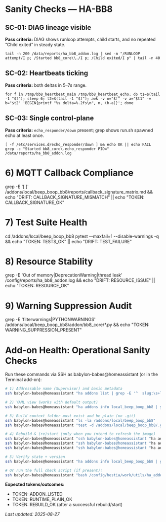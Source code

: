 # Sanity Checks — HA-BB8

## SC-01: DIAG lineage visible
**Pass criteria:** DIAG shows runloop attempts, child starts, and no repeated “Child exited” in steady state.
```
tail -n 200 /data/reports/ha_bb8_addon.log | sed -n "/RUNLOOP attempt/I p; /Started bb8_core\\./I p; /Child exited/I p" | tail -n 40
```

## SC-02: Heartbeats ticking
**Pass criteria:** both deltas in 5–7s range.
```
for f in /tmp/bb8_heartbeat_main /tmp/bb8_heartbeat_echo; do t1=$(tail -1 "$f"); sleep 6; t2=$(tail -1 "$f"); awk -v n="$f" -v a="$t1" -v b="$t2" 'BEGIN{printf "%s delta=%.2fs\n", n, (b-a)}'; done
```

## SC-03: Single control-plane
**Pass criteria:** `echo_responder/down` present; grep shows run.sh spawned echo at least once.
```
[ -f /etc/services.d/echo_responder/down ] && echo OK || echo FAIL
grep -c "Started bb8_core\.echo_responder PID=" /data/reports/ha_bb8_addon.log
```

# 6) MQTT Callback Compliance
grep -E '\[ \]' /addons/local/beep_boop_bb8/reports/callback_signature_matrix.md && echo "DRIFT: CALLBACK_SIGNATURE_MISMATCH" || echo "TOKEN: CALLBACK_SIGNATURE_OK"

# 7) Test Suite Health
cd /addons/local/beep_boop_bb8
pytest --maxfail=1 --disable-warnings -q && echo "TOKEN: TESTS_OK" || echo "DRIFT: TEST_FAILURE"

# 8) Resource Stability
grep -E 'Out of memory|DeprecationWarning|thread leak' /config/reports/ha_bb8_addon.log && echo "DRIFT: RESOURCE_ISSUE" || echo "TOKEN: RESOURCE_OK"

# 9) Warning Suppression Audit
grep -E 'filterwarnings|PYTHONWARNINGS' /addons/local/beep_boop_bb8/addon/bb8_core/*.py && echo "TOKEN: WARNING_SUPPRESSION_PRESENT"

# Add-on Health: Operational Sanity Checks


Run these commands via SSH as babylon-babes@homeassistant (or in the Terminal add-on):

```sh
# 1) Addressable name (Supervisor) and basic metadata
ssh babylon-babes@homeassistant "ha addons list | grep -E '^  slug:\s+local_beep_boop_bb8' && echo 'TOKEN: ADDON_LISTED'"

# 2) YAML view (works with default output)
ssh babylon-babes@homeassistant "ha addons info local_beep_boop_bb8 | yq '.slug, .version, .repository'"

# 3) Build context folder must exist and be plain (no .git)
ssh babylon-babes@homeassistant "ls -la /addons/local/beep_boop_bb8"
ssh babylon-babes@homeassistant "test -d /addons/local/beep_boop_bb8/.git && echo 'DRIFT: runtime_nested_git' || echo 'TOKEN: RUNTIME_PLAIN_OK'"

# 4) Rebuild & (re)start (only when you intend to refresh the image)
ssh babylon-babes@homeassistant "ssh babylon-babes@homeassistant "ha addons reload""
ssh babylon-babes@homeassistant "ssh babylon-babes@homeassistant "ha addons rebuild local_beep_boop_bb8""
ssh babylon-babes@homeassistant "ssh babylon-babes@homeassistant "ha addons start local_beep_boop_bb8""

# 5) Verify state + version
ssh babylon-babes@homeassistant "ha addons info local_beep_boop_bb8 | grep -E '^(state|version|version_latest):' && echo 'TOKEN: REBUILD_OK'"

# Or run the full check script (if present):
ssh babylon-babes@homeassistant "bash /config/hestia/work/utils/ha_addon_sanity_check.sh"
```

**Expected tokens/outcomes:**
- TOKEN: ADDON_LISTED
- TOKEN: RUNTIME_PLAIN_OK
- TOKEN: REBUILD_OK (after a successful rebuild/start)

_Last updated: 2025-08-27_
